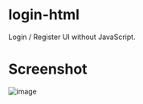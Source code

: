 # login-html
Login / Register UI without JavaScript.

# Screenshot
![image](https://user-images.githubusercontent.com/102397703/192505229-e269200f-062a-4133-a34a-f83a9885b614.png)

